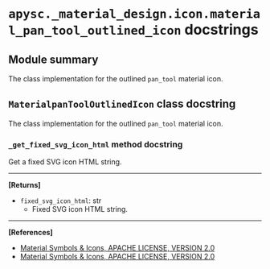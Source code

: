 # `apysc._material_design.icon.material_pan_tool_outlined_icon` docstrings

## Module summary

The class implementation for the outlined `pan_tool` material icon.

## `MaterialpanToolOutlinedIcon` class docstring

The class implementation for the outlined `pan_tool` material icon.

### `_get_fixed_svg_icon_html` method docstring

Get a fixed SVG icon HTML string.<hr>

**[Returns]**

- `fixed_svg_icon_html`: str
  - Fixed SVG icon HTML string.

<hr>

**[References]**

- [Material Symbols & Icons, APACHE LICENSE, VERSION 2.0](https://fonts.google.com/icons?icon.size=24&icon.color=%23e8eaed)
- [Material Symbols & Icons, APACHE LICENSE, VERSION 2.0](https://www.apache.org/licenses/LICENSE-2.0.html)